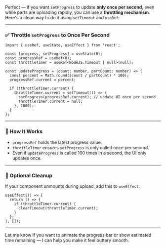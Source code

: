 Perfect — if you want `setProgress` to update **only once per second**, even while parts are uploading rapidly, you can use a **throttling mechanism**. Here's a clean way to do it using `setTimeout` and `useRef`:

---

### ✅ Throttle `setProgress` to Once Per Second

```tsx
import { useRef, useState, useEffect } from 'react';

const [progress, setProgress] = useState(0);
const progressRef = useRef(0);
const throttleTimer = useRef<NodeJS.Timeout | null>(null);

const updateProgress = (count: number, partCount: number) => {
  const percent = Math.round((count / partCount) * 100);
  progressRef.current = percent;

  if (!throttleTimer.current) {
    throttleTimer.current = setTimeout(() => {
      setProgress(progressRef.current); // update UI once per second
      throttleTimer.current = null;
    }, 1000);
  }
};
```

---

### 🧠 How It Works

- `progressRef` holds the latest progress value.
- `throttleTimer` ensures `setProgress` is only called once per second.
- Even if `updateProgress` is called 100 times in a second, the UI only updates once.

---

### 🧹 Optional Cleanup

If your component unmounts during upload, add this to `useEffect`:

```tsx
useEffect(() => {
  return () => {
    if (throttleTimer.current) {
      clearTimeout(throttleTimer.current);
    }
  };
}, []);
```

---

Let me know if you want to animate the progress bar or show estimated time remaining — I can help you make it feel buttery smooth.
